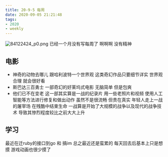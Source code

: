 ```yaml
---
title: 20-9-5 每周
date: 2020-09-05 21:21:48
tags:
- 2020 
- weekly
---
```

![84122424_p0.png](https://i.loli.net/2020/09/05/oCj7XGkzYpHvLmd.png)
已经一个月没有写每周了 啊啊啊   没有精神
<!-- more-->
## 电影 
- 神奇的动物去哪儿 跟哈利波特一个世界观  这类奇幻作品只要细节详实  世界观合理 就会很好看
- 斯巴达三百勇士 一部奇幻的好莱坞式电影 无脑简单 但是包爽
- 他们已不在变老 这一部其实算是一战的纪录片 用一些老照片和视频 使用人工智能等方法进行修复和做出动作 虽然不是很流畅  但贵在真实 年轻人走上一战的屠宰场 在残酷中结束生命  一战算是开始了大规模的战争以及现代的战争技术 导致其惨烈程度较比之前大大上升 

## 学习 
最近在迁ruby的接口到go 和 搞im 总之最近还是蛮累的  每天回去后基本上只是想摸  游戏动画也很少摸了 


